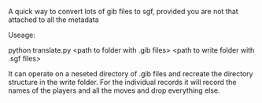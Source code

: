 A quick way to convert lots of gib files to sgf, provided you are not that attached to all the metadata

Useage:

python translate.py <path to folder with .gib files> <path to write folder with .sgf files>

It can operate on a neseted directory of .gib files and recreate the directory structure in the write folder.
For the individual records it will record the names of the players and all the moves and drop everything else.

